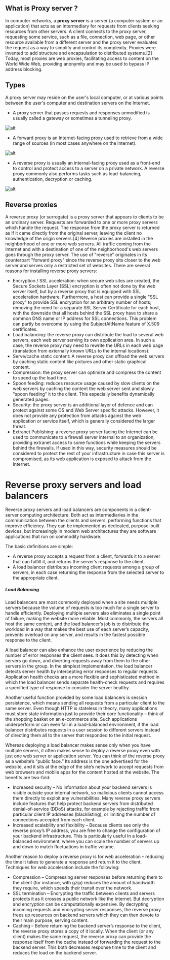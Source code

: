 ## What is Proxy server ?
In computer networks, a __proxy server__ is a server (a computer system or an application) that acts as an intermediary for requests from clients seeking resources from other servers. A client connects to the proxy server, requesting some service, such as a file, connection, web page, or other resource available from a different server and the proxy server evaluates the request as a way to simplify and control its complexity. Proxies were invented to add structure and encapsulation to distributed systems.[2] Today, most proxies are web proxies, facilitating access to content on the World Wide Web, providing anonymity and may be used to bypass IP address blocking.

## Types
A proxy server may reside on the user's local computer, or at various points between the user's computer and destination servers on the Internet.
* A proxy server that passes requests and responses unmodified is usually called a gateway or sometimes a tunneling proxy.

![alt](http://kaazing.com/doc/legacy/4.0/images/f-html5-multi-client-web.jpg)

* A forward proxy is an Internet-facing proxy used to retrieve from a wide range of sources (in most cases anywhere on the Internet).

![alt](http://www.cisco.com/c/dam/en/us/td/i/300001-400000/340001-350000/348001-349000/348948.tif/_jcr_content/renditions/348948.jpg)

* A reverse proxy is usually an internal-facing proxy used as a front-end to control and protect access to a server on a private network. A reverse proxy commonly also performs tasks such as load-balancing, authentication, decryption or caching.

![alt](https://www.citrix.com/blogs/wp-content/uploads/2010/10/Citrix_ReverseProxy_101003.jpg)

## Reverse proxies
A reverse proxy (or surrogate) is a proxy server that appears to clients to be an ordinary server. Requests are forwarded to one or more proxy servers which handle the request. The response from the proxy server is returned as if it came directly from the original server, leaving the client no knowledge of the origin servers.[4] Reverse proxies are installed in the neighborhood of one or more web servers. All traffic coming from the Internet and with a destination of one of the neighborhood's web servers goes through the proxy server. The use of "reverse" originates in its counterpart "forward proxy" since the reverse proxy sits closer to the web server and serves only a restricted set of websites. There are several reasons for installing reverse proxy servers:

* Encryption / SSL acceleration: when secure web sites are created, the Secure Sockets Layer (SSL) encryption is often not done by the web server itself, but by a reverse proxy that is equipped with SSL acceleration hardware. Furthermore, a host can provide a single "SSL proxy" to provide SSL encryption for an arbitrary number of hosts; removing the need for a separate SSL Server Certificate for each host, with the downside that all hosts behind the SSL proxy have to share a common DNS name or IP address for SSL connections. This problem can partly be overcome by using the SubjectAltName feature of X.509 certificates.
* Load balancing: the reverse proxy can distribute the load to several web servers, each web server serving its own application area. In such a case, the reverse proxy may need to rewrite the URLs in each web page (translation from externally known URLs to the internal locations).
* Serve/cache static content: A reverse proxy can offload the web servers by caching static content like pictures and other static graphical content.
* Compression: the proxy server can optimize and compress the content to speed up the load time.
* Spoon feeding: reduces resource usage caused by slow clients on the web servers by caching the content the web server sent and slowly "spoon feeding" it to the client. This especially benefits dynamically generated pages.
* Security: the proxy server is an additional layer of defence and can protect against some OS and Web Server specific attacks. However, it does not provide any protection from attacks against the web application or service itself, which is generally considered the larger threat.
* Extranet Publishing: a reverse proxy server facing the Internet can be used to communicate to a firewall server internal to an organization, providing extranet access to some functions while keeping the servers behind the firewalls. If used in this way, security measures should be considered to protect the rest of your infrastructure in case this server is compromised, as its web application is exposed to attack from the Internet.


# Reverse proxy servers and load balancers

Reverse proxy servers and load balancers are components in a client-server computing architecture. Both act as intermediaries in the communication between the clients and servers, performing functions that improve efficiency. They can be implemented as dedicated, purpose-built devices, but increasingly in modern web architectures they are software applications that run on commodity hardware.

The basic definitions are simple:

* A reverse proxy accepts a request from a client, forwards it to a server that can fulfill it, and returns the server’s response to the client.
* A load balancer distributes incoming client requests among a group of servers, in each case returning the response from the selected server to the appropriate client.

##### Load Balancing

Load balancers are most commonly deployed when a site needs multiple servers because the volume of requests is too much for a single server to handle efficiently. Deploying multiple servers also eliminates a single point of failure, making the website more reliable. Most commonly, the servers all host the same content, and the load balancer’s job is to distribute the workload in a way that makes the best use of each server’s capacity, prevents overload on any server, and results in the fastest possible response to the client.

A load balancer can also enhance the user experience by reducing the number of error responses the client sees. It does this by detecting when servers go down, and diverting requests away from them to the other servers in the group. In the simplest implementation, the load balancer detects server health by intercepting error responses to regular requests. Application health checks are a more flexible and sophisticated method in which the load balancer sends separate health-check requests and requires a specified type of response to consider the server healthy.

Another useful function provided by some load balancers is session persistence, which means sending all requests from a particular client to the same server. Even though HTTP is stateless in theory, many applications must store state information just to provide their core functionality – think of the shopping basket on an e-commerce site. Such applications underperform or can even fail in a load-balanced environment, if the load balancer distributes requests in a user session to different servers instead of directing them all to the server that responded to the initial request.

Whereas deploying a load balancer makes sense only when you have multiple servers, it often makes sense to deploy a reverse proxy even with just one web server or application server. You can think of the reverse proxy as a website’s “public face.” Its address is the one advertised for the website, and it sits at the edge of the site’s network to accept requests from web browsers and mobile apps for the content hosted at the website. The benefits are two-fold:
* Increased security – No information about your backend servers is visible outside your internal network, so malicious clients cannot access them directly to exploit any vulnerabilities. Many reverse proxy servers include features that help protect backend servers from distributed denial-of-service (DDoS) attacks, for example by rejecting traffic from particular client IP addresses (blacklisting), or limiting the number of connections accepted from each client.
* Increased scalability and flexibility – Because clients see only the reverse proxy’s IP address, you are free to change the configuration of your backend infrastructure. This is particularly useful In a load-balanced environment, where you can scale the number of servers up and down to match fluctuations in traffic volume.

Another reason to deploy a reverse proxy is for web acceleration – reducing the time it takes to generate a response and return it to the client. Techniques for web acceleration include the following:

* Compression – Compressing server responses before returning them to the client (for instance, with gzip) reduces the amount of bandwidth they require, which speeds their transit over the network.
* SSL termination – Encrypting the traffic between clients and servers protects it as it crosses a public network like the Internet. But decryption and encryption can be computationally expensive. By decrypting incoming requests and encrypting server responses, the reverse proxy frees up resources on backend servers which they can then devote to their main purpose, serving content.
* Caching – Before returning the backend server’s response to the client, the reverse proxy stores a copy of it locally. When the client (or any client) makes the same request, the reverse proxy can provide the response itself from the cache instead of forwarding the request to the backend server. This both decreases response time to the client and reduces the load on the backend server.


